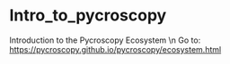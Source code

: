 # Intro_to_pycroscopy
Introduction to the Pycroscopy Ecosystem \n
Go to: https://pycroscopy.github.io/pycroscopy/ecosystem.html

